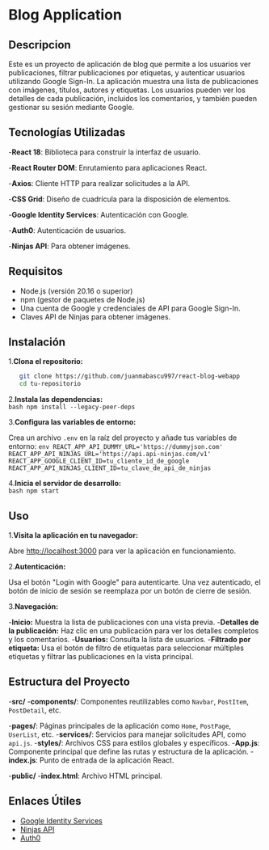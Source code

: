 # Blog Application

## Descripcion

Este es un proyecto de aplicación de blog que permite a los usuarios ver publicaciones, filtrar publicaciones por etiquetas, y autenticar usuarios utilizando Google Sign-In. La aplicación muestra una lista de publicaciones con imágenes, títulos, autores y etiquetas. Los usuarios pueden ver los detalles de cada publicación, incluidos los comentarios, y también pueden gestionar su sesión mediante Google.

## Tecnologías Utilizadas

-**React 18**: Biblioteca para construir la interfaz de usuario.

-**React Router DOM**: Enrutamiento para aplicaciones React.

-**Axios**: Cliente HTTP para realizar solicitudes a la API.

-**CSS Grid**: Diseño de cuadrícula para la disposición de elementos.

-**Google Identity Services**: Autenticación con Google.

-**Auth0**: Autenticación de usuarios.

-**Ninjas API**: Para obtener imágenes.

## Requisitos

- Node.js (versión 20.16 o superior)
- npm (gestor de paquetes de Node.js)
- Una cuenta de Google y credenciales de API para Google Sign-In.
- Claves API de Ninjas para obtener imágenes.

## Instalación

1.**Clona el repositorio:**

```bash
   git clone https://github.com/juanmabascu997/react-blog-webapp
   cd tu-repositorio
```

2.**Instala las dependencias:**  
 `bash
    npm install --legacy-peer-deps
    `

3.**Configura las variables de entorno:**

Crea un archivo `.env` en la raíz del proyecto y añade tus variables de entorno:
`env
    REACT_APP_API_DUMMY_URL='https://dummyjson.com'
    REACT_APP_API_NINJAS_URL='https://api.api-ninjas.com/v1'
    REACT_APP_GOOGLE_CLIENT_ID=tu_cliente_id_de_google
    REACT_APP_API_NINJAS_CLIENT_ID=tu_clave_de_api_de_ninjas
`

4.**Inicia el servidor de desarrollo:**  
 `bash
    npm start
    `

## Uso

1.**Visita la aplicación en tu navegador:**

Abre [http://localhost:3000](http://localhost:3000) para ver la aplicación en funcionamiento.

2.**Autenticación:**

Usa el botón "Login with Google" para autenticarte. Una vez autenticado, el botón de inicio de sesión se reemplaza por un botón de cierre de sesión.

3.**Navegación:**  

 -**Inicio:** Muestra la lista de publicaciones con una vista previa. 
 -**Detalles de la publicación:** Haz clic en una publicación para ver los detalles completos y los comentarios. 
 -**Usuarios:** Consulta la lista de usuarios. 
 -**Filtrado por etiqueta:** Usa el botón de filtro de etiquetas para seleccionar múltiples etiquetas y filtrar las publicaciones en la vista principal.

## Estructura del Proyecto

-**src/** 
-**components/**: Componentes reutilizables como `Navbar`, `PostItem`, `PostDetail`, etc.

-**pages/**: Páginas principales de la aplicación como `Home`, `PostPage`, `UserList`, etc. 
-**services/**: Servicios para manejar solicitudes API, como `api.js`. 
-**styles/**: Archivos CSS para estilos globales y específicos. 
-**App.js**: Componente principal que define las rutas y estructura de la aplicación. 
-**index.js**: Punto de entrada de la aplicación React.

-**public/** 
-**index.html**: Archivo HTML principal.

## Enlaces Útiles

- [Google Identity Services](https://developers.google.com/identity)
- [Ninjas API](https://api-ninjas.com/)
- [Auth0](https://auth0.com/)
